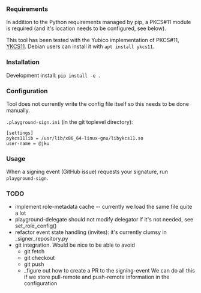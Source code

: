 ### Requirements

In addition to the Python requirements managed by pip, a PKCS#11 module is
required (and it's location needs to be configured, see below).

This tool has been tested with the Yubico implementation of PKCS#11, 
[YKCS11](https://developers.yubico.com/yubico-piv-tool/YKCS11/). Debian users
can install it with `apt install ykcs11`.

### Installation

Development install: `pip install -e .`

### Configuration

Tool does not currently write the config file itself so this needs to be done manually.

`.playground-sign.ini` (in the git toplevel directory):
```
[settings]
pykcs11lib = /usr/lib/x86_64-linux-gnu/libykcs11.so
user-name = @jku
```

### Usage

When a signing event (GitHub issue) requests your signature, run `playground-sign`.

### TODO

* implement role-metadata cache -- currently we load the same file quite a lot
* playground-delegate should not modify delegator if it's not needed, see set_role_config()
* refactor event state handling (invites): it's currently clumsy in _signer_repository.py
* git integration. Would be nice to be able to avoid
  * git fetch
  * git checkout <signing-event>
  * git push <remote> <signing-event>
  * _figure out how to create a PR to the signing-event
  We can do all this if we store pull-remote and push-remote information in the configuration